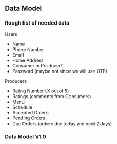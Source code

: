 ## Data Model

### Rough list of needed data

Users  
- Name
- Phone Number
- Email
- Home Address  
- Consumer or Producer?
- Password (maybe not since we will use OTP)

Producers
- Rating Number (X out of 5)
- Ratings (comments from Consumers)
- Menu
- Schedule
- Accepted Orders
- Pending Orders
- Due Orders (orders due today and next 2 days)










### Data Model V1.0